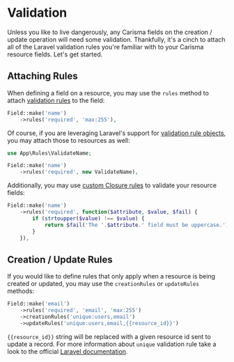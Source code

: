 # Validation

Unless you like to live dangerously, any Carisma fields on the creation / update operation will need some validation. Thankfully, it's a cinch to attach all of the Laravel validation rules you're familiar with to your Carisma resource fields. Let's get started.

## Attaching Rules

When defining a field on a resource, you may use the `rules` method to attach [validation rules](https://laravel.com/docs/validation#available-validation-rules) to the field:

```php
Field::make('name')
	->rules('required', 'max:255'),
```

Of course, if you are leveraging Laravel's support for [validation rule objects](https://laravel.com/docs/validation#using-rule-objects), you may attach those to resources as well:

```php
use App\Rules\ValidateName;

Field::make('name')
    ->rules('required', new ValidateName),
```

Additionally, you may use [custom Closure rules](https://laravel.com/docs/validation#using-closures) to validate your resource fields:

```php
Field::make('name')
    ->rules('required', function($attribute, $value, $fail) {
        if (strtoupper($value) !== $value) {
            return $fail('The '.$attribute.' field must be uppercase.');
        }
    }),
```

## Creation / Update Rules

If you would like to define rules that only apply when a resource is being created or updated, you may use the `creationRules` or `updateRules` methods:

```php
Field::make('email')
    ->rules('required', 'email', 'max:255')
    ->creationRules('unique:users,email')
    ->updateRules('unique:users,email,{{resource_id}}')
```

`{{resource_id}}` string will be replaced with a given resource id sent to update a record. For more information about `unique` validation rule take a look to the official [Laravel documentation](https://laravel.com/docs/5.7/validation#rule-unique).